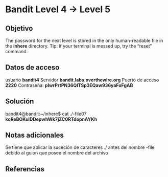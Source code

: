 # Bandit Level 4 → Level 5

## Objetivo
The password for the next level is stored in the only human-readable file in the **inhere** directory. Tip: if your terminal is messed up, try the “reset” command.

## Datos de acceso
usuario **bandit4**
Servidor **bandit.labs.overthewire.org**
Puerto de acceso **2220**
Contraseña: **pIwrPrtPN36QITSp3EQaw936yaFoFgAB**

## Solución
bandit4@bandit:~/inhere$ cat ./-file07
**koReBOKuIDDepwhWk7jZC0RTdopnAYKh**
## Notas adicionales
Se tiene que aplicar la suceción de caracteres ./ antes del nombre -file debido al guion que posee el nombre del archivo
## Referencias